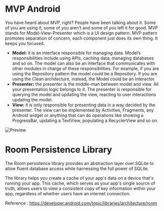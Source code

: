 # MVP Android
You have heard about MVP, right? People have been talking about it. Some of you are using it, some of you aren’t and some of you left it for good.
MVP stands for Model-View-Presenter which is a UI design pattern. MVP pattern promotes separation of concern, each component just does its own thing. It keeps you focused.

* **Model:** it is an interface responsible for managing data. Model’s responsibilities include using APIs, caching data, managing databases and so on. The model can also be an interface that communicates with other modules in charge of these responsibilities. For example, if you are using the Repository pattern the model could be a Repository. If you are using the Clean architecture, instead, the Model could be an Interactor.
* **Presenter:** the presenter is the middle-man between model and view. All your presentation logic belongs to it. The presenter is responsible for querying the model and updating the view, reacting to user interactions updating the model.
* **View:** it is only responsible for presenting data in a way decided by the presenter. The view can be implemented by Activities, Fragments, any Android widget or anything that can do operations like showing a ProgressBar, updating a TextView, populating a RecyclerView and so on.

![Preview](http://sofllc.com/github/books1$.png)

# Room Persistence Library

The Room persistence library provides an abstraction layer over SQLite to allow fluent database access while harnessing the full power of SQLite.

The library helps you create a cache of your app's data on a device that's running your app. This cache, which serves as your app's single source of truth, allows users to view a consistent copy of key information within your app, regardless of whether users have an internet connection.

Reference : https://developer.android.com/topic/libraries/architecture/room